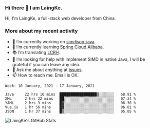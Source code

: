 ### Hi there 👋 I am LaingKe.

Hi, I'm LaingKe, a full-stack web developer from China.

### More about my recent activity

- 🔭 I’m currently working on [simdjson-java](https://github.com/laingke/simdjson-java).
- 🌱 I’m currently learning [Spring Cloud Alibaba](https://github.com/alibaba/spring-cloud-alibaba).
- :books: I’m translating [LCRH](https://github.com/LCTT/LCRH).
- 🤔 I’m looking for help with implement SIMD in native Java, I will be grateful if you can leave any idea.
- 💬 Ask me about anything at [issues](https://github.com/laingke/laingke/issues).
- 📫 How to reach me: Email is OK.

<!--START_SECTION:waka-->
```text
Week: 10 January, 2021 - 17 January, 2021

Java     22 hrs 16 mins  █████████████████▒░░░░░░░   68.91 % 
XML      2 hrs 22 mins   ██░░░░░░░░░░░░░░░░░░░░░░░   07.34 % 
YAML     2 hrs 3 mins    █▓░░░░░░░░░░░░░░░░░░░░░░░   06.36 % 
Vue.js   1 hr 56 mins    █▓░░░░░░░░░░░░░░░░░░░░░░░   06.01 % 
JSON     1 hr 37 mins    █▒░░░░░░░░░░░░░░░░░░░░░░░   05.05 % 
```
<!--END_SECTION:waka-->

![LaingKe's GitHub Stats](https://github-readme-stats.vercel.app/api?username=laingke&show_icons=true&theme=nightowl&count_private=true)
